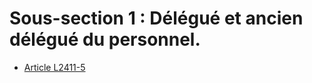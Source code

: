 # Sous-section 1 : Délégué et ancien délégué du personnel.

* [Article L2411-5](./LEGIARTI000006902298.md)
